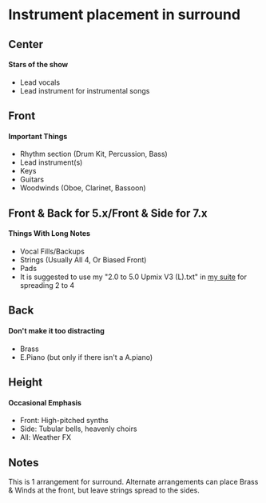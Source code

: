 # Instrument placement in surround
## Center
#### Stars of the show
- Lead vocals
- Lead instrument for instrumental songs

## Front
#### Important Things
- Rhythm section (Drum Kit, Percussion, Bass)
- Lead instrument(s)
- Keys
- Guitars
- Woodwinds (Oboe, Clarinet, Bassoon)

## Front & Back for 5.x/Front & Side for 7.x
#### Things With Long Notes
- Vocal Fills/Backups
- Strings (Usually All 4, Or Biased Front)
- Pads
- It is suggested to use my "2.0 to 5.0 Upmix V3 (L).txt" in [my suite](https://github.com/junh1024/Reaper-Surround#introduction) for spreading 2 to 4

## Back
#### Don't make it too distracting
- Brass
- E.Piano (but only if there isn't a A.piano)

## Height
#### Occasional Emphasis
- Front: High-pitched synths
- Side: Tubular bells, heavenly choirs
- All: Weather FX

## Notes
This is 1 arrangement for surround. Alternate arrangements can place Brass & Winds at the front, but leave strings spread to the sides.
